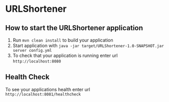 # URLShortener

How to start the URLShortener application
---

1. Run `mvn clean install` to build your application
1. Start application with `java -jar target/URLShortener-1.0-SNAPSHOT.jar server config.yml`
1. To check that your application is running enter url `http://localhost:8080`

Health Check
---

To see your applications health enter url `http://localhost:8081/healthcheck`

